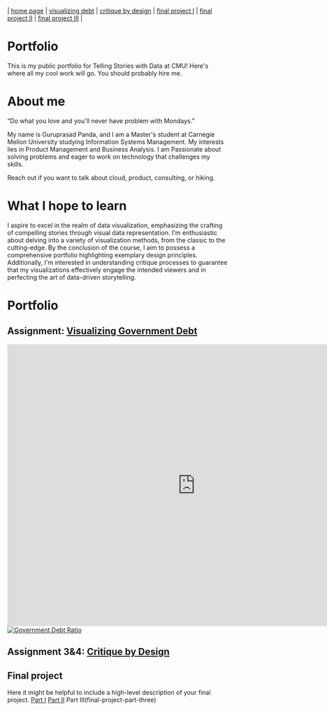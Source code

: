 | [home page](https://gurujiii2507.github.io/tswd-portfolio/) | [visualizing debt](visualizing-government-debt) | [critique by design](critique-by-design) | [final project I](final-project-part-one) | [final project II](final-project-part-two) | [final project III](final-project-part-three) |

# Portfolio
This is my public portfolio for Telling Stories with Data at CMU!  Here's where all my cool work will go.  You should probably hire me. 

# About me
“Do what you love and you'll never have problem with Mondays.”

My name is Guruprasad Panda, and I am a Master's student at Carnegie Mellon University studying Information Systems Management. My interests lies in Product Management and Business Analysis. I am Passionate about solving problems and eager to work on technology that challenges my skills. 

Reach out if you want to talk about cloud, product, consulting, or hiking.


# What I hope to learn
I aspire to excel in the realm of data visualization, emphasizing the crafting of compelling stories through visual data representation. I'm enthusiastic about delving into a variety of visualization methods, from the classic to the cutting-edge. By the conclusion of the course, I aim to possess a comprehensive portfolio highlighting exemplary design principles. Additionally, I'm interested in understanding critique processes to guarantee that my visualizations effectively engage the intended viewers and in perfecting the art of data-driven storytelling.


# Portfolio

## Assignment: [Visualizing Government Debt](visualizing-government-debt)

<iframe src="https://data.oecd.org/chart/7faF" width="860" height="645" style="border: 0" mozallowfullscreen="true" webkitallowfullscreen="true" allowfullscreen="true"><a href="https://data.oecd.org/chart/7faF" target="_blank">OECD Chart: General government debt, Total, % of GDP, Annual, 2022</a></iframe>

<div class='tableauPlaceholder' id='viz1699405330517' style='position: relative'><noscript><a href='#'><img alt='Government Debt Ratio ' src='https:&#47;&#47;public.tableau.com&#47;static&#47;images&#47;Go&#47;GovernmentDebtRatio&#47;GovernmentDebtRatio&#47;1_rss.png' style='border: none' /></a></noscript><object class='tableauViz'  style='display:none;'><param name='host_url' value='https%3A%2F%2Fpublic.tableau.com%2F' /> <param name='embed_code_version' value='3' /> <param name='site_root' value='' /><param name='name' value='GovernmentDebtRatio&#47;GovernmentDebtRatio' /><param name='tabs' value='no' /><param name='toolbar' value='yes' /><param name='static_image' value='https:&#47;&#47;public.tableau.com&#47;static&#47;images&#47;Go&#47;GovernmentDebtRatio&#47;GovernmentDebtRatio&#47;1.png' /> <param name='animate_transition' value='yes' /><param name='display_static_image' value='yes' /><param name='display_spinner' value='yes' /><param name='display_overlay' value='yes' /><param name='display_count' value='yes' /><param name='language' value='en-GB' /></object></div>    
<script type='text/javascript'>                    
  var divElement = document.getElementById('viz1699405330517');                  
  var vizElement = divElement.getElementsByTagName('object')[0];                  
  vizElement.style.width='100%';vizElement.style.height=(divElement.offsetWidth*0.75)+'px';                  
  var scriptElement = document.createElement('script');                    
  scriptElement.src = 'https://public.tableau.com/javascripts/api/viz_v1.js';                  
  vizElement.parentNode.insertBefore(scriptElement, vizElement);               
</script>

 
## Assignment 3&4: [Critique by Design](critique-by-design)
  

## Final project
Here it might be helpful to include a high-level description of your final project. 
[Part I](final-project-part-one)
[Part II](final-project-part-two)
Part III(final-project-part-three)
